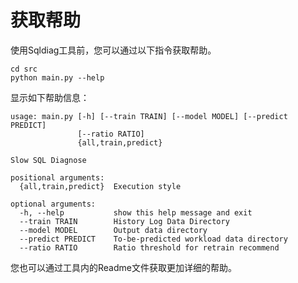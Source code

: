 # 获取帮助<a name="ZH-CN_TOPIC_0243558417"></a>

使用Sqldiag工具前，您可以通过以下指令获取帮助。

```
cd src
python main.py --help
```

显示如下帮助信息：

```
usage: main.py [-h] [--train TRAIN] [--model MODEL] [--predict PREDICT]
               [--ratio RATIO]
               {all,train,predict}

Slow SQL Diagnose

positional arguments:
  {all,train,predict}  Execution style

optional arguments:
  -h, --help           show this help message and exit
  --train TRAIN        History Log Data Directory
  --model MODEL        Output data directory
  --predict PREDICT    To-be-predicted workload data directory
  --ratio RATIO        Ratio threshold for retrain recommend
```

您也可以通过工具内的Readme文件获取更加详细的帮助。

